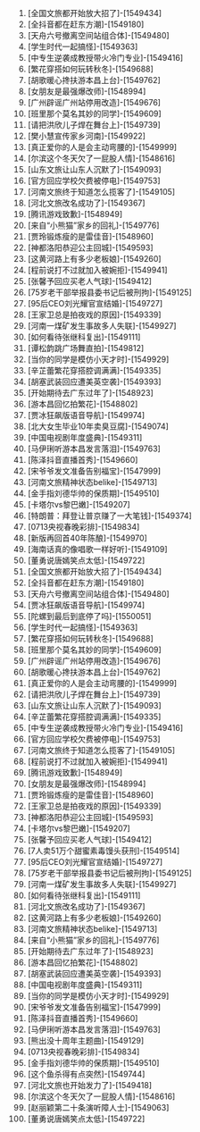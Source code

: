 
1. [全国文旅都开始放大招了]-[1549434]
1. [全抖音都在赶东方潮]-[1549180]
1. [天舟六号撤离空间站组合体]-[1549480]
1. [学生时代一起搞怪]-[1549363]
1. [中专生逆袭成教授带火冷门专业]-[1549416]
1. [繁花穿搭如何玩转秋冬]-[1549688]
1. [胡歌暖心搀扶游本昌上台]-[1549762]
1. [女朋友是最强爆改师]-[1548994]
1. [广州辟谣广州站停用改造]-[1549676]
1. [班里那个莫名其妙的同学]-[1549609]
1. [请把洪欣儿子焊在舞台上]-[1549739]
1. [樊小慧宣传家乡河南]-[1549922]
1. [真正爱你的人是会主动弯腰的]-[1549999]
1. [尔滨这个冬天欠了一屁股人情]-[1548616]
1. [山东文旅让山东人沉默了]-[1549093]
1. [官方回应学校欠费被停电]-[1549753]
1. [河南文旅终于知道怎么揽客了]-[1549105]
1. [河北文旅改名成功了]-[1549367]
1. [腾讯游戏致歉]-[1548949]
1. [来自“小熊猫”家乡的回礼]-[1549776]
1. [贾玲锻炼瘦的是雷佳音]-[1548960]
1. [神都洛阳恭迎公主回城]-[1549593]
1. [这黄河路上有多少老板娘]-[1549260]
1. [程前说打不过就加入被婉拒]-[1549941]
1. [张馨予回应买老人气球]-[1549412]
1. [75岁老干部举报县委书记后被刑拘]-[1549125]
1. [95后CEO刘光耀官宣结婚]-[1549727]
1. [王家卫总是拍夜戏的原因]-[1549339]
1. [河南一煤矿发生事故多人失联]-[1549927]
1. [如何看待张继科复出]-[1549111]
1. [谭松韵跳广场舞直拍]-[1549812]
1. [当你的同学是模仿小天才时]-[1549929]
1. [辛芷蕾繁花穿搭腔调满满]-[1549335]
1. [胡塞武装回应遭美英空袭]-[1549393]
1. [开始期待去广东过年了]-[1548923]
1. [游本昌回忆拍繁花]-[1548802]
1. [贾冰狂飙版语音导航]-[1549974]
1. [北大女生毕业10年卖臭豆腐]-[1549074]
1. [中国电视剧年度盛典]-[1549311]
1. [马伊琍听游本昌发言落泪]-[1549763]
1. [陈泽抖音直播首秀]-[1549660]
1. [宋爷爷发文准备告别福宝]-[1547999]
1. [河南文旅精神状态belike]-[1549713]
1. [金手指刘德华帅的保质期]-[1549510]
1. [卡塔尔vs黎巴嫩]-[1549207]
1. [特朗普：拜登让普京赚了一大笔钱]-[1549374]
1. [0713央视春晚彩排]-[1549834]
1. [新版再回首40年陈酿]-[1549970]
1. [海南话真的像唱歌一样好听]-[1549109]
1. [董勇说唐嫣笑点太低]-[1549722]
1. [全国文旅都开始放大招了]-[1549434]
1. [全抖音都在赶东方潮]-[1549180]
1. [天舟六号撤离空间站组合体]-[1549480]
1. [贾冰狂飙版语音导航]-[1549974]
1. [陀螺到最后到底停了吗]-[1550051]
1. [学生时代一起搞怪]-[1549363]
1. [繁花穿搭如何玩转秋冬]-[1549688]
1. [班里那个莫名其妙的同学]-[1549609]
1. [广州辟谣广州站停用改造]-[1549676]
1. [胡歌暖心搀扶游本昌上台]-[1549762]
1. [真正爱你的人是会主动弯腰的]-[1549999]
1. [请把洪欣儿子焊在舞台上]-[1549739]
1. [山东文旅让山东人沉默了]-[1549093]
1. [辛芷蕾繁花穿搭腔调满满]-[1549335]
1. [中专生逆袭成教授带火冷门专业]-[1549416]
1. [官方回应学校欠费被停电]-[1549753]
1. [河南文旅终于知道怎么揽客了]-[1549105]
1. [程前说打不过就加入被婉拒]-[1549941]
1. [腾讯游戏致歉]-[1548949]
1. [女朋友是最强爆改师]-[1548994]
1. [贾玲锻炼瘦的是雷佳音]-[1548960]
1. [王家卫总是拍夜戏的原因]-[1549339]
1. [神都洛阳恭迎公主回城]-[1549593]
1. [卡塔尔vs黎巴嫩]-[1549207]
1. [张馨予回应买老人气球]-[1549412]
1. [7人卖51万个甜蜜素毒馒头获刑]-[1549514]
1. [95后CEO刘光耀官宣结婚]-[1549727]
1. [75岁老干部举报县委书记后被刑拘]-[1549125]
1. [河南一煤矿发生事故多人失联]-[1549927]
1. [如何看待张继科复出]-[1549111]
1. [河北文旅改名成功了]-[1549367]
1. [这黄河路上有多少老板娘]-[1549260]
1. [河南文旅精神状态belike]-[1549713]
1. [来自“小熊猫”家乡的回礼]-[1549776]
1. [开始期待去广东过年了]-[1548923]
1. [游本昌回忆拍繁花]-[1548802]
1. [胡塞武装回应遭美英空袭]-[1549393]
1. [中国电视剧年度盛典]-[1549311]
1. [当你的同学是模仿小天才时]-[1549929]
1. [宋爷爷发文准备告别福宝]-[1547999]
1. [陈泽抖音直播首秀]-[1549660]
1. [马伊琍听游本昌发言落泪]-[1549763]
1. [熊出没十周年主题曲]-[1549129]
1. [0713央视春晚彩排]-[1549834]
1. [金手指刘德华帅的保质期]-[1549510]
1. [这个鱼杀得有点突然]-[1549744]
1. [河北文旅也开始发力了]-[1549418]
1. [尔滨这个冬天欠了一屁股人情]-[1548616]
1. [赵丽颖第二十条演听障人士]-[1549063]
1. [董勇说唐嫣笑点太低]-[1549722]